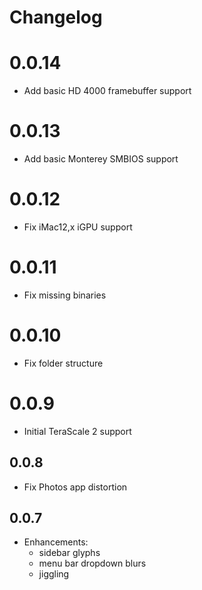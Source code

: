 # Changelog

# 0.0.14

- Add basic HD 4000 framebuffer support

# 0.0.13

- Add basic Monterey SMBIOS support

# 0.0.12
- Fix iMac12,x iGPU support

# 0.0.11
- Fix missing binaries

# 0.0.10
- Fix folder structure

# 0.0.9
- Initial TeraScale 2 support

## 0.0.8

- Fix Photos app distortion

## 0.0.7

- Enhancements:
  - sidebar glyphs
  - menu bar dropdown blurs
  - jiggling